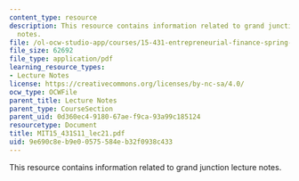 ```yaml
---
content_type: resource
description: This resource contains information related to grand junction lecture
  notes.
file: /ol-ocw-studio-app/courses/15-431-entrepreneurial-finance-spring-2011/9e690c8eb9e00575584eb32f0938c433_MIT15_431S11_lec21.pdf
file_size: 62692
file_type: application/pdf
learning_resource_types:
- Lecture Notes
license: https://creativecommons.org/licenses/by-nc-sa/4.0/
ocw_type: OCWFile
parent_title: Lecture Notes
parent_type: CourseSection
parent_uid: 0d360ec4-9180-67ae-f9ca-93a99c185124
resourcetype: Document
title: MIT15_431S11_lec21.pdf
uid: 9e690c8e-b9e0-0575-584e-b32f0938c433
---
```

This resource contains information related to grand junction lecture notes.